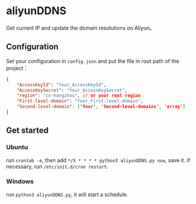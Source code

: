 # aliyunDDNS

Get current IP and update the domain resolutions on Aliyun。

## Configuration

Set your configuration in `config.json` and put the file in root path of the project：

```json
{
    "AccessKeyId": "Your_AccessKeyId",
    "AccessKeySecret": "Your_AccessKeySecret",
    "region": "cn-hangzhou", // or your real region
    "First-level-domain": "Your_First-level-domain",
    "Second-level-domain": ['Your', 'Second-level-domains', 'array']
}
```

## Get started

### Ubuntu

run `crontab -e`, then add `*/5 * * * * python3 aliyunDDNS.py now`, save it.
if necessary, run `/etc/init.d/cron restart`.

### Windows

run `python3 aliyunDDNS.py`, it will start a schedule.